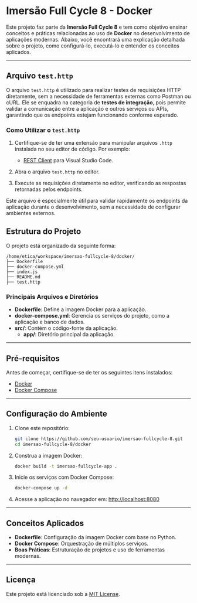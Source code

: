 # Imersão Full Cycle 8 - Docker

Este projeto faz parte da **Imersão Full Cycle 8** e tem como objetivo ensinar conceitos e práticas relacionadas ao uso de **Docker** no desenvolvimento de aplicações modernas. Abaixo, você encontrará uma explicação detalhada sobre o projeto, como configurá-lo, executá-lo e entender os conceitos aplicados.

---

## Arquivo `test.http`

O arquivo `test.http` é utilizado para realizar testes de requisições HTTP diretamente, sem a necessidade de ferramentas externas como Postman ou cURL. Ele se enquadra na categoria de **testes de integração**, pois permite validar a comunicação entre a aplicação e outros serviços ou APIs, garantindo que os endpoints estejam funcionando conforme esperado.

### Como Utilizar o `test.http`

1. Certifique-se de ter uma extensão para manipular arquivos `.http` instalada no seu editor de código. Por exemplo:
    - [REST Client](https://marketplace.visualstudio.com/items?itemName=humao.rest-client) para Visual Studio Code.

2. Abra o arquivo `test.http` no editor.

3. Execute as requisições diretamente no editor, verificando as respostas retornadas pelos endpoints.

Este arquivo é especialmente útil para validar rapidamente os endpoints da aplicação durante o desenvolvimento, sem a necessidade de configurar ambientes externos.

## Estrutura do Projeto

O projeto está organizado da seguinte forma:

```
/home/etica/workspace/imersao-fullcycle-8/docker/
├── Dockerfile
├── docker-compose.yml
├── index.js
├── README.md
├── test.http
```

### Principais Arquivos e Diretórios

- **Dockerfile**: Define a imagem Docker para a aplicação.
- **docker-compose.yml**: Gerencia os serviços do projeto, como a aplicação e banco de dados.
- **src/**: Contém o código-fonte da aplicação.
    - **app/**: Diretório principal da aplicação.

---

## Pré-requisitos

Antes de começar, certifique-se de ter os seguintes itens instalados:

- [Docker](https://www.docker.com/)
- [Docker Compose](https://docs.docker.com/compose/)

---

## Configuração do Ambiente

1. Clone este repositório:

     ```bash
     git clone https://github.com/seu-usuario/imersao-fullcycle-8.git
     cd imersao-fullcycle-8/docker
     ```

2. Construa a imagem Docker:

     ```bash
     docker build -t imersao-fullcycle-app .
     ```

3. Inicie os serviços com Docker Compose:

     ```bash
     docker-compose up -d
     ```

4. Acesse a aplicação no navegador em: [http://localhost:8080](http://localhost:8080)

---

## Conceitos Aplicados

- **Dockerfile**: Configuração da imagem Docker com base no Python.
- **Docker Compose**: Orquestração de múltiplos serviços.
- **Boas Práticas**: Estruturação de projetos e uso de ferramentas modernas.

---

## Licença

Este projeto está licenciado sob a [MIT License](LICENSE).